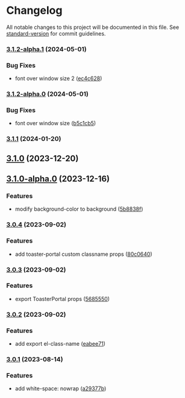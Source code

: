 # Changelog

All notable changes to this project will be documented in this file. See [standard-version](https://github.com/conventional-changelog/standard-version) for commit guidelines.

### [3.1.2-alpha.1](https://github.com/imagine10255/@acrool/react-toaster/compare/v3.1.2-alpha.0...v3.1.2-alpha.1) (2024-05-01)


### Bug Fixes

* font over window size 2 ([ec4c628](https://github.com/acrool/acrool-react-toaster/commit/ec4c6281e02f250496b771ac94805fb355733be3))

### [3.1.2-alpha.0](https://github.com/acrool/acrool-react-toaster/compare/v3.1.1...v3.1.2-alpha.0) (2024-05-01)


### Bug Fixes

* font over window size ([b5c1cb5](https://github.com/acrool/acrool-react-toaster/commit/b5c1cb5a535c44fafe0f46997664e42eb372a100))

### [3.1.1](https://github.com/acrool/acrool-react-toaster/compare/v3.1.0...v3.1.1) (2024-01-20)

## [3.1.0](https://github.com/acrool/acrool-react-toaster/compare/v3.1.0-alpha.0...v3.1.0) (2023-12-20)

## [3.1.0-alpha.0](https://github.com/acrool/acrool-react-toaster/compare/v3.0.4...v3.1.0-alpha.0) (2023-12-16)


### Features

* modify background-color to background ([5b8838f](https://github.com/acrool/acrool-react-toaster/commit/5b8838f6871bb58d9d8650da29ecd68f80ce189d))

### [3.0.4](https://github.com/acrool/acrool-react-toaster/compare/v3.0.3...v3.0.4) (2023-09-02)


### Features

* add toaster-portal custom classname props ([80c0640](https://github.com/acrool/acrool-react-toaster/commit/80c0640df16817862e82953afef9241ec1603a15))

### [3.0.3](https://github.com/acrool/acrool-react-toaster/compare/v3.0.2...v3.0.3) (2023-09-02)


### Features

* export ToasterPortal props ([5685550](https://github.com/acrool/acrool-react-toaster/commit/5685550353d5be7a0e70638c64d9fc92e309b367))

### [3.0.2](https://github.com/acrool/acrool-react-toaster/compare/v3.0.1...v3.0.2) (2023-09-02)


### Features

* add export el-class-name ([eabee71](https://github.com/acrool/acrool-react-toaster/commit/eabee710868f2a3a1bcda14c2da9d45d691e98cc))

### [3.0.1](https://github.com/acrool/acrool-react-toaster/compare/v3.0.0...v3.0.1) (2023-08-14)


### Features

* add white-space: nowrap ([a29377b](https://github.com/acrool/acrool-react-toaster/commit/a29377b2b6aa038643e28abc515bab6c4dc6528f))
